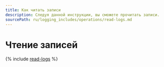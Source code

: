 ```yaml
---
title: Как читать записи
description: Следуя данной инструкции, вы сможете прочитать записи.
sourcePath: ru/logging_includes/operations/read-logs.md
---
```


# Чтение записей

{% include [read-logs](../../_includes/logging/read-logs.md) %}
